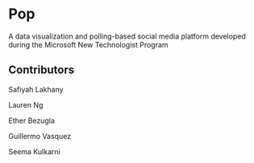 # Pop

A data visualization and polling-based social media platform developed during the Microsoft New Technologist Program

## Contributors
Safiyah Lakhany

Lauren Ng

Ether Bezugla

Guillermo Vasquez

Seema Kulkarni
